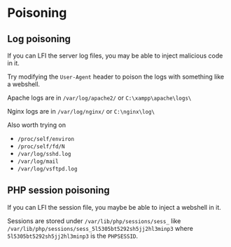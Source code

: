# Poisoning

## Log poisoning

If you can LFI the server log files, you may be able to inject malicious code in it. 

Try modifying the `User-Agent` header to poison the logs with something like a webshell.

Apache logs are in `/var/log/apache2/` or `C:\xampp\apache\logs\`

Nginx logs are in `/var/log/nginx/` or `C:\nginx\log\`

Also worth trying on 
 - `/proc/self/environ`
 - `/proc/self/fd/N`
 - `/var/log/sshd.log`
 - `/var/log/mail`
 - `/var/log/vsftpd.log`

## PHP session poisoning

If you can LFI the session file, you maybe be able to inject a webshell in it.

Sessions are stored under `/var/lib/php/sessions/sess_` like `/var/lib/php/sessions/sess_5l5305bt5292sh5jj2hl3minp3` where `5l5305bt5292sh5jj2hl3minp3` is the `PHPSESSID`.

